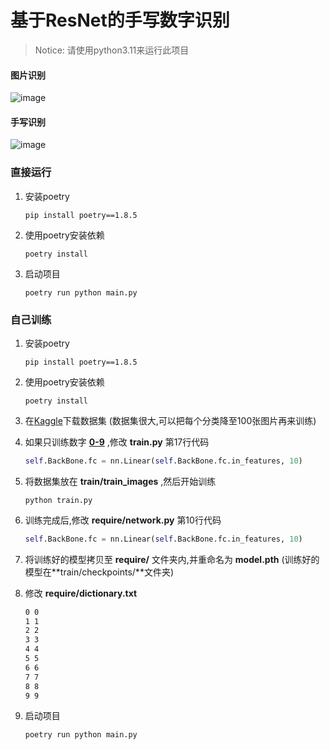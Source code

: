# 基于ResNet的手写数字识别
> Notice: 请使用python3.11来运行此项目

#### 图片识别

![image](https://github.com/tansen87/handwrittenSymbolRecognition/assets/98570790/f295e5e7-27c0-45fc-b981-14006e7be686)
#### 手写识别
![image](https://github.com/tansen87/handwrittenSymbolRecognition/assets/98570790/35931cbe-ac04-4f3e-a627-ed42c873e1ad)



### 直接运行

1. 安装poetry

   ```shell
   pip install poetry==1.8.5
   ```

2. 使用poetry安装依赖

   ```shell
   poetry install
   ```

3. 启动项目

   ```shell
   poetry run python main.py
   ```



### 自己训练

1. 安装poetry

   ```shell
   pip install poetry==1.8.5
   ```

2. 使用poetry安装依赖

   ```shell
   poetry install
   ```

3. 在[Kaggle](https://www.kaggle.com/xainano/handwrittenmathsymbols)下载数据集 (数据集很大,可以把每个分类降至100张图片再来训练)

4. 如果只训练数字 <u>**0-9**</u> ,修改 **train.py** 第17行代码

   ```python
   self.BackBone.fc = nn.Linear(self.BackBone.fc.in_features, 10)
   ```

5. 将数据集放在 **train/train_images** ,然后开始训练

   ```shell
   python train.py
   ```

6. 训练完成后,修改 **require/network.py** 第10行代码

   ```python
   self.BackBone.fc = nn.Linear(self.BackBone.fc.in_features, 10)
   ```

7. 将训练好的模型拷贝至 **require/** 文件夹内,并重命名为 **model.pth** (训练好的模型在**train/checkpoints/**文件夹)

8. 修改 **require/dictionary.txt**

   ```txt
   0 0
   1 1
   2 2
   3 3
   4 4
   5 5
   6 6
   7 7
   8 8
   9 9
   ```

9. 启动项目

   ```shell
   poetry run python main.py
   ```

